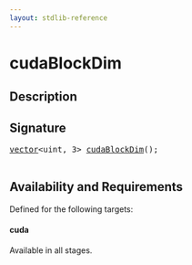 ```yaml
---
layout: stdlib-reference
---
```


# cudaBlockDim

## Description





## Signature 

<pre>
<a href="index.html" class="code_type">vector</a>&lt;<span class="code_keyword">uint</span>, 3&gt; <a href="cudablockdim-49.html">cudaBlockDim</a>();

</pre>

## Availability and Requirements

Defined for the following targets:

#### cuda
Available in all stages.



